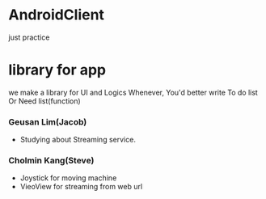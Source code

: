# AndroidClient
just practice

# library for app
 we make a library for UI and Logics
 Whenever, You'd better write To do list Or Need list(function)


 
### Geusan Lim(Jacob)
 - Studying about Streaming service.
 
 
### Cholmin Kang(Steve)
 - Joystick for moving machine
 - VieoView for streaming from web url
